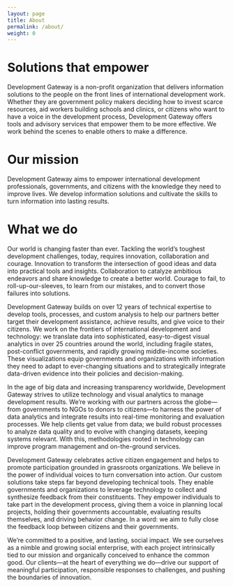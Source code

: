 ```yaml
---
layout: page
title: About
permalink: /about/
weight: 0
---
```

# Solutions that empower

Development Gateway is a non-profit organization that delivers information solutions to the people on the front lines of international development work. Whether they are government policy makers deciding how to invest scarce resources, aid workers building schools and clinics, or citizens who want to have a voice in the development process, Development Gateway offers tools and advisory services that empower them to be more effective. We work behind the scenes to enable others to make a difference.

# Our mission

Development Gateway aims to empower international development professionals, governments, and citizens with the knowledge they need to improve lives. We develop information solutions and cultivate the skills to turn information into lasting results.

# What we do

Our world is changing faster than ever. Tackling the world’s toughest development challenges, today, requires innovation, collaboration and courage. Innovation to transform the intersection of good ideas and data into practical tools and insights. Collaboration to catalyze ambitious endeavors and share knowledge to create a better world. Courage to fail, to roll-up-our-sleeves, to learn from our mistakes, and to convert those failures into solutions.

Development Gateway builds on over 12 years of technical expertise to develop tools, processes, and custom analysis to help our partners better target their development assistance, achieve results, and give voice to their citizens. We work on the frontiers of international development and technology: we translate data into sophisticated, easy-to-digest visual analytics in over 25 countries around the world, including fragile states, post-conflict governments, and rapidly growing middle-income societies. These visualizations equip governments and organizations with information they need to adapt to ever-changing situations and to strategically integrate data-driven evidence into their policies and decision-making.

In the age of big data and increasing transparency worldwide, Development Gateway strives to utilize technology and visual analytics to manage development results. We’re working with our partners across the globe—from governments to NGOs to donors to citizens—to harness the power of data analytics and integrate results into real-time monitoring and evaluation processes. We help clients get value from data; we build robust processes to analyze data quality and to evolve with changing datasets, keeping systems relevant. With this, methodologies rooted in technology can improve program management and on-the-ground services.

Development Gateway celebrates active citizen engagement and helps to promote participation grounded in grassroots organizations. We believe in the power of individual voices to turn conversation into action. Our custom solutions take steps far beyond developing technical tools. They enable governments and organizations to leverage technology to collect and synthesize feedback from their constituents. They empower individuals to take part in the development process, giving them a voice in planning local projects, holding their governments accountable, evaluating results themselves, and driving behavior change. In a word: we aim to fully close the feedback loop between citizens and their governments.

We’re committed to a positive, and lasting, social impact. We see ourselves as a nimble and growing social enterprise, with each project intrinsically tied to our mission and organically conceived to enhance the common good. Our clients—at the heart of everything we do—drive our support of meaningful participation, responsible responses to challenges, and pushing the boundaries of innovation.
